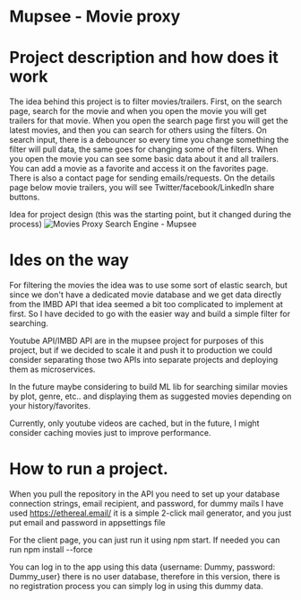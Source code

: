 # Mupsee - Movie proxy

# Project description and how does it work
The idea behind this project is to filter movies/trailers. First, on the search page, search for the movie and when you open the movie you will get trailers for that movie. When you open the search page first you will get the latest movies, and then you can search for others using the filters. On search input, there is a debouncer so every time you change something the filter will pull data, the same goes for changing some of the filters. When you open the movie you can see some basic data about it and all trailers. You can add a movie as a favorite and access it on the favorites page. There is also a contact page for sending emails/requests. On the details page below movie trailers, you will see Twitter/facebook/LinkedIn share buttons.

Idea for project design (this was the starting point, but it changed during the process)
![Movies Proxy Search Engine - Mupsee](https://user-images.githubusercontent.com/17182815/179998073-fb01e8cd-06f0-44ff-8c1d-46845d9ffb07.png)


# Ides on the way
For filtering the movies the idea was to use some sort of elastic search, but since we don't have a dedicated movie database and we get data directly from the IMBD API that idea seemed a bit too complicated to implement at first. So I have decided to go with the easier way and build a simple filter for searching.

Youtube API/IMBD  API are in the mupsee project for purposes of this project, but if we decided to scale it and push it to production we could consider separating those two APIs into separate projects and deploying them as microservices.

In the future maybe considering to build ML lib for searching similar movies by plot, genre, etc.. and displaying them as suggested movies depending on your history/favorites.

Currently, only youtube videos are cached, but in the future, I might consider caching movies just to improve performance.

# How to run a project.

When you pull the repository in the API you need to set up your database connection strings, email recipient, and password, for dummy mails I have used https://ethereal.email/ it is a simple 2-click mail generator, and you just put email and password in appsettings file

For the client page, you can just run it using npm start.
If needed you can run npm install --force

You can log in to the app using this data {username: Dummy, password: Dummy_user} there is no user database, therefore in this version, there is no registration process you can simply log in using this dummy data.

